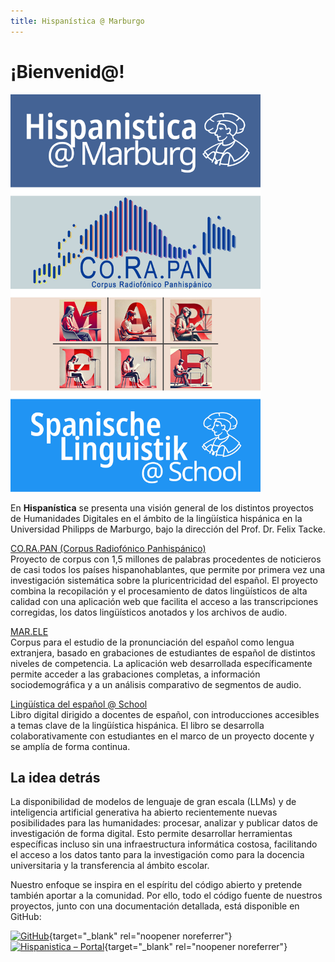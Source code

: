 ```yaml
---
title: Hispanística @ Marburgo
---
```


# ¡Bienvenid@!

<p align="left">
  <img src="/assets/images/dh_vertikal.png" alt="Digital Humanities Logo" width="400">
</p>

En **Hispanística** se presenta una visión general de los distintos proyectos de Humanidades Digitales en el ámbito de la lingüística hispánica en la Universidad Philipps de Marburgo, bajo la dirección del Prof. Dr. Felix Tacke.

[CO.RA.PAN (Corpus Radiofónico Panhispánico)](corapan.md)  
Proyecto de corpus con 1,5 millones de palabras procedentes de noticieros de casi todos los países hispanohablantes, que permite por primera vez una investigación sistemática sobre la pluricentricidad del español. El proyecto combina la recopilación y el procesamiento de datos lingüísticos de alta calidad con una aplicación web que facilita el acceso a las transcripciones corregidas, los datos lingüísticos anotados y los archivos de audio.

[MAR.ELE](marele.md)  
Corpus para el estudio de la pronunciación del español como lengua extranjera, basado en grabaciones de estudiantes de español de distintos niveles de competencia. La aplicación web desarrollada específicamente permite acceder a las grabaciones completas, a información sociodemográfica y a un análisis comparativo de segmentos de audio.

[Lingüística del español @ School](spanisch-toolkit.md)  
Libro digital dirigido a docentes de español, con introducciones accesibles a temas clave de la lingüística hispánica. El libro se desarrolla colaborativamente con estudiantes en el marco de un proyecto docente y se amplía de forma continua.

## La idea detrás

La disponibilidad de modelos de lenguaje de gran escala (LLMs) y de inteligencia artificial generativa ha abierto recientemente nuevas posibilidades para las humanidades: procesar, analizar y publicar datos de investigación de forma digital. Esto permite desarrollar herramientas específicas incluso sin una infraestructura informática costosa, facilitando el acceso a los datos tanto para la investigación como para la docencia universitaria y la transferencia al ámbito escolar.

Nuestro enfoque se inspira en el espíritu del código abierto y pretende también aportar a la comunidad. Por ello, todo el código fuente de nuestros proyectos, junto con una documentación detallada, está disponible en GitHub:

[![GitHub](https://img.shields.io/badge/GitHub-FTacke-4287f5?style=flat&logo=github&logoColor=white)](https://github.com/FTacke){target="_blank" rel="noopener noreferrer"}
[![Hispanistica – Portal](https://img.shields.io/badge/Hispanistica-Portal-4287f5?style=flat)](https://hispanistica.online.uni-marburg.de){target="_blank" rel="noopener noreferrer"}